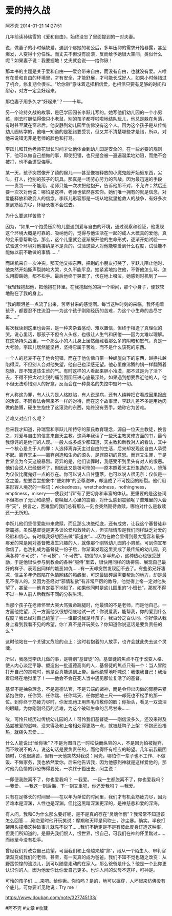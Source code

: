 # 爱的持久战


  [阿不壳](https://www.douban.com/people/nelavan/) 2014-01-21 14:27:51

几年前读孙瑞雪的《爱和自由》，始终没忘了里面提到的一对夫妻。

说，做妻子的小时候缺爱，遇到个疼她的老公后，多年压抑的需求开始暴露，甚至爆发，人变得十分任性。而丈夫不但没有崩溃，反而给予她很大空间，类似什么呢？如果妻子说：我要掘地！丈夫就会说——给你锹！

那本书的主题是关于爱和自由——爱会带来自由，而没有自由，也就没有爱。人唯有在爱和自由的环境里，才有安全，才能舒展，才可能长成好人，如果小时候错过了机会，修复期会很长。“给你锹”意味着选择相信爱，也相信只要有足够的时间和耐心，对方一定会好起来。

那位妻子用多久才“好起来”？——十年。

另一个论持久战的故事，是巴学园园长李跃儿写的。她写他们幼儿园的一个小男孩，刚去时胆怯得像只小老鼠，别的孩子都呼啦啦地结队玩儿，他总是躲在角落，有时甚至藏在窗帘后。他安静到幼儿园里仿佛没有这个人。因为这个孩子是从传统幼儿园转学的，他唯一知道的是犯错要受罚，但又并不清楚哪些才是错，所以，对他来说错无非是老师的脸色和打骂。

李跃儿和其他老师花很长时间才让他体会到幼儿园是安全的，在一些必要的规则下，他可以做自己想做的事，即使犯错，也只是会被一遍遍温柔地劝阻，而绝不会被打，也不会遭受侮辱。

某一天，孩子突然像开了锁的猴儿——甚至像被释放的小魔鬼般开始砸东西，尖叫，打人，抢别的孩子的玩具。那真是一场劳心劳力的苦战。因为最迅速的手段——责罚——不能用，老师只能一次次把他抱开，告诉他那不对，不允许；然后还要一次次对他说：哪怕是这样，老师也依然喜欢你。她们唯一拥有的就是信念，对爱能释放和改变人的信念。李跃儿形容那是一场从地狱里抢救人的战争，有好多次累到筋疲力尽，怀疑长夜不会过去。

为什么要这样苦熬？

因为，“如果一个饱受压抑的儿童遇到爱与自由的环境，通过观察和验证，他发现这个环境大概是可靠的、吸纳他的，觉得与他生活在一起的成人大概真的爱他，真的会乐意帮助他，那么，这个儿童就会逐渐展开他的生命形式，逐渐开始试验——试验这个环境对他接纳是不是真的，试验这些人对他能够爱到什么程度，试验能不能做以前不敢做的事情……”

而转机来自一次冲突。那天他又摔东西，把别的小朋友打哭了，李跃儿阻止他时，他突然开始撕声裂肺地大哭，久久不能平息。她紧紧地抱住他，不管他怎么骂、怎么用脚踹她，都不松手。最后他终于哭累了，伏在地上啜泣。她感到时机到了——

“我轻轻抱起他，把他抱在怀里。在我抱起他的第一个瞬间，那个小身子，便软软地贴在了我的身上。

“我的眼泪差一点流了出来，苦尽甘来的感觉啊。每当这种时刻的来临，我怀抱着孩子，都要忍不住流泪——为这个孩子刚刚经历的苦难，为这个小生命的苦尽甘来……”

每次我读到这里也会哭，是一种夹杂着感动、难以置信，但终于相逢了真理似的哭。说心里话，那孩子不但令人头疼，也很让人生气和厌倦——因为太难以理解。在这场持久战里，一个那么小的人儿身上居然蕴藏着那么多的阴暗和怒气，真是一大考验。李跃儿居然能坚持，坚持它属于苦难，而不是什么该死的东西。

一个人的悲哀不在于他会犯错，而在于他仿佛自带一种螺旋向下的东西，越挣扎越陷得深。不但别人会对他失望，他自己也深感无望。他心里像沸腾的锅一样翻腾着怨愤，却不知道该生谁的气。有时这样的人看起来胆小冷漠，那不过是为了活下去，不得不把太过尖锐的痛苦囫囵压进心底最深处。如果遇到想要靠近他的人，他不但无法珍惜别人的好意，反而会在一种莫名的失控中毁坏一切。

有人称这为罪，有人认为是人格缺陷，有人说是病，还有人纯粹把它看成因果报应的活该。不同看法会带来不一样的对待，而在这个故事里，李跃儿差不多是用她肉做的胳膊，硬生生抱住了这滚烫的东西，始终没有丢手。她称它为苦难。

苦难又对应什么呢？

后来我才知道，孙瑞雪和李跃儿所持守的蒙氏教育理念，源自一位天主教徒，换言之，对爱与自由的信念来自天主教。这两年我读了一些天主教灵修方面的书，最令我惊诧的是他们的人观。一般人或多或少都知道，天主教和新教对人的看法，其中一个核心是关于人的罪：人选择离弃天主过自由的生活，后来却发现这自由人承受不起。离弃天主——离弃创造和生命的源头，是罪原初的意思。而罪又生罪，于是世界变为今天这般暴烈。奇异的是，他们谈罪时，我感受不到里头有对人的恨恶。他们会说人已经很坏了，但因此又是极可怜的——原本照着天主形象造的人，堕落为仅仅比魔鬼好一点的存在。你可以说人自甘堕落，也可以说人很无奈：仅仅是一念之差，想要尝尝想象中“便如神”的至尊滋味，却造成了不可挽回的断裂。他们用来形容人境况的一些词：wickedness，wretchedness，nothingness，emptiness，misery——使我对“罪”有了更切身和丰富的体认。更重要的是这些词不但揭示了无助和绝望，更唤起人心里的震颤，对什么感到震颤呢？苦难里的人会呼“天”，换言之，苦难里的我们总有那么一刻会突然期待救赎，哪怕对什么是救赎还一无所知。

李跃儿他们坚信爱能带来救赎，而且那么决绝彻底，还有成效，让我这个基督徒非常震撼。虽然基督徒是更多谈论爱和救赎的人，但实际情形是我们同样缺乏对爱的经验和信心。有时候我好想回去做“慕道友”……因为在教会里得到最大宽容和最多疼爱的常是刚对基督教发生兴趣的人，就像那个刚转幼儿园的小男孩。可到你宣布你信了，也洗礼成为基督徒一份子后，你渐渐发现这里变成了最传统的幼儿园，充满各种“不可说”，“不可摸”，“不可做”。初信的人多半热心，这种热心也很受鼓励，于是他很快参与到教会的各种“服侍”里去，很快用同样的话祷告、展现自己最好的样子、表现出同样的嫉恶如仇……有一天却突然发现回不去了。有些弟兄好凄凉，信主多年仍然陷在色情网络的瘾癖里，可这最破碎最需要帮助的地方，却是最见不得人的。又因为圣经对“邪情私欲”有非常严厉的教导，他觉得上帝一定对他失望了，甚至——他肯定要下地狱了。如果他同时是幼儿园里的“小班长”，那就不得不过一种人前人后截然不同的分裂生活。

当那个孩子在老师怀里大哭大骂狠命踹腿时，他最恨的不是老师，而是他自己。一方面他绝望，另一方面他又很想彻底地试一试：你说爱我，能帮我，你的爱到什么程度？我已经对自己绝望了——谁都说我是坏孩子，我百分之百认同。你好像从我身上看到我看不见的希望，你丫真不是开玩笑么？你知道你说这话是要负责任的么？

这时他站在一个关键又危险的点上：这时若抱着的人放手，也许会就此失去这个灵魂。

所以，我感觉李跃儿做的事，是特别“基督徒”的。基督徒的焦点不在于改变人格、使人内心淡定平静、塑造出一批道德高尚的人，基督徒的焦点只有一个：当人冒险打开自己的灵魂时，他是否真能遇到上帝。当他绝望地呼喊说：我恨我自己！我活着已经在地狱里了！——他会不会在死人当中遇见那位复活了的基督。

基督不是抽象理念，不是道德法官，不是云端的诸神，而是会伸出肉做的臂膀来紧紧抱住你，任你哭、任你踹、任你骂天、任你掘地三尺——却死也不松手的那一位。到你终于筋疲力尽时，你发现祂正用热毛巾敷你的脸；你抬头，看见一双流泪的眼睛，为你刚刚经历的苦难，为这个破碎生命的苦尽甘来……

唉，可怜只经历过传统幼儿园的人！可怜我们基督徒——刚信没多久，还没来得及品尝被爱的滋味、没来得及和上帝相处得更熟一点，就被赶鸭子上架：怀抱还没捂热，就痛失吾爱……

什么人能说出“给你锹”？不是为图自己一时松快而纵容的人，不是因为怕被抛弃，而不敢说不的人。说这句话是要负责任的，而他得怀有相应的盼望。几年前我最困顿时，C也很痛苦，但有一天他突然对我说：阿壳，哪怕你一辈子也不工作、不做饭、不做家务，我也依然爱你。后来他告诉我，因为他感到神就是这样爱他的。那时他为色情的罪恐怖得要死，一次终于豁出去，问主说：

—即便我脱离不了，你也爱我吗？
—我爱。
—我一生都脱离不了，你也爱我吗？
—我爱。
—我这一刻后悔，下一刻又重犯，你还爱我吗？
—我爱。

只有在足够长的时间里——在以年为单位的时间里，我们才有机会筋疲力尽，因为苦难本是深渊，人性也是深渊。但比这黑暗深渊更深的，是神慈悲和爱的深海。

有人问，我和C为什么那么要好呢，是不是真的存在“灵魂伴侣”？我常常不知道该怎么回答……刚恋爱时他开玩笑说：摩羯和天秤是风吹土，沙尘暴。确实。半夜打架用头撞墙这种破事儿就先不说了……我们不确定是不是有彼此度身订造这种事，但我们所知道的，是原先我们恨人，恨世界，恨自己，可我们在神的怀里踹过……而祂至今没有松手。

曾经我们对改变自己绝望，可当我们和上帝越来越“熟”，祂从一个陌生人、审判官渐渐变成我们的老师，甚至，有一天真的成为爸爸。我们不知不觉也随之改变：从野蛮惊惶的流浪儿，到可以随意走动的在家人。那么爸爸是什么？他是一个比你更认识你的人，因为他爱你比你爱自己更多。也许人间的父母不这样，可神是。

可怜的孩子们……来吧。给你锹。你怕吗？是的，地可以掘穿，人坏起来仿佛没有个底儿，可你要听见祂说：Try me！

https://www.douban.com/note/327745133/

#阿不壳 #文章 #收藏